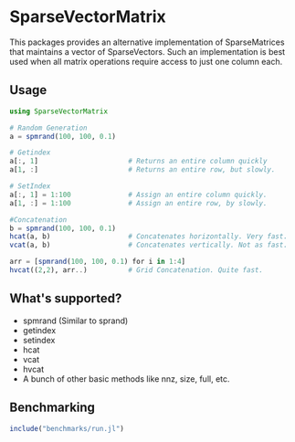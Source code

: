 # SparseVectorMatrix
This packages provides an alternative implementation of SparseMatrices that maintains a
vector of SparseVectors. Such an implementation is best used when all matrix operations require access
to just one column each.


## Usage

```julia
using SparseVectorMatrix

# Random Generation
a = spmrand(100, 100, 0.1)

# Getindex
a[:, 1]                      # Returns an entire column quickly
a[1, :]                      # Returns an entire row, but slowly.

# SetIndex
a[:, 1] = 1:100              # Assign an entire column quickly.
a[1, :] = 1:100              # Assign an entire row, by slowly.

#Concatenation
b = spmrand(100, 100, 0.1)
hcat(a, b)                   # Concatenates horizontally. Very fast.
vcat(a, b)                   # Concatenates vertically. Not as fast.

arr = [spmrand(100, 100, 0.1) for i in 1:4]
hvcat((2,2), arr..)          # Grid Concatenation. Quite fast.
```

## What's supported?
- spmrand (Similar to sprand)
- getindex
- setindex
- hcat
- vcat
- hvcat
- A bunch of other basic methods like nnz, size, full, etc.

## Benchmarking
```julia
include("benchmarks/run.jl")
```
